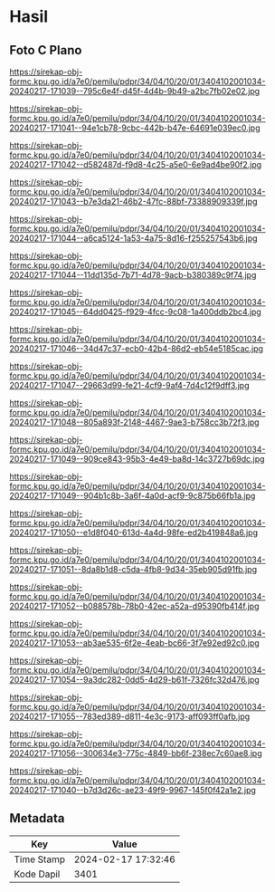 # Hasil

## Foto C Plano

https://sirekap-obj-formc.kpu.go.id/a7e0/pemilu/pdpr/34/04/10/20/01/3404102001034-20240217-171039--795c6e4f-d45f-4d4b-9b49-a2bc7fb02e02.jpg

https://sirekap-obj-formc.kpu.go.id/a7e0/pemilu/pdpr/34/04/10/20/01/3404102001034-20240217-171041--94e1cb78-9cbc-442b-b47e-64691e039ec0.jpg

https://sirekap-obj-formc.kpu.go.id/a7e0/pemilu/pdpr/34/04/10/20/01/3404102001034-20240217-171042--d582487d-f9d8-4c25-a5e0-6e9ad4be90f2.jpg

https://sirekap-obj-formc.kpu.go.id/a7e0/pemilu/pdpr/34/04/10/20/01/3404102001034-20240217-171043--b7e3da21-46b2-47fc-88bf-73388909339f.jpg

https://sirekap-obj-formc.kpu.go.id/a7e0/pemilu/pdpr/34/04/10/20/01/3404102001034-20240217-171044--a6ca5124-1a53-4a75-8d16-f255257543b6.jpg

https://sirekap-obj-formc.kpu.go.id/a7e0/pemilu/pdpr/34/04/10/20/01/3404102001034-20240217-171044--11dd135d-7b71-4d78-9acb-b380389c9f74.jpg

https://sirekap-obj-formc.kpu.go.id/a7e0/pemilu/pdpr/34/04/10/20/01/3404102001034-20240217-171045--64dd0425-f929-4fcc-9c08-1a400ddb2bc4.jpg

https://sirekap-obj-formc.kpu.go.id/a7e0/pemilu/pdpr/34/04/10/20/01/3404102001034-20240217-171046--34d47c37-ecb0-42b4-86d2-eb54e5185cac.jpg

https://sirekap-obj-formc.kpu.go.id/a7e0/pemilu/pdpr/34/04/10/20/01/3404102001034-20240217-171047--29663d99-fe21-4cf9-9af4-7d4c12f9dff3.jpg

https://sirekap-obj-formc.kpu.go.id/a7e0/pemilu/pdpr/34/04/10/20/01/3404102001034-20240217-171048--805a893f-2148-4467-9ae3-b758cc3b72f3.jpg

https://sirekap-obj-formc.kpu.go.id/a7e0/pemilu/pdpr/34/04/10/20/01/3404102001034-20240217-171049--909ce843-95b3-4e49-ba8d-14c3727b69dc.jpg

https://sirekap-obj-formc.kpu.go.id/a7e0/pemilu/pdpr/34/04/10/20/01/3404102001034-20240217-171049--904b1c8b-3a6f-4a0d-acf9-9c875b66fb1a.jpg

https://sirekap-obj-formc.kpu.go.id/a7e0/pemilu/pdpr/34/04/10/20/01/3404102001034-20240217-171050--e1d8f040-613d-4a4d-98fe-ed2b419848a6.jpg

https://sirekap-obj-formc.kpu.go.id/a7e0/pemilu/pdpr/34/04/10/20/01/3404102001034-20240217-171051--8da8b1d8-c5da-4fb8-9d34-35eb905d91fb.jpg

https://sirekap-obj-formc.kpu.go.id/a7e0/pemilu/pdpr/34/04/10/20/01/3404102001034-20240217-171052--b088578b-78b0-42ec-a52a-d95390fb414f.jpg

https://sirekap-obj-formc.kpu.go.id/a7e0/pemilu/pdpr/34/04/10/20/01/3404102001034-20240217-171053--ab3ae535-6f2e-4eab-bc66-3f7e92ed92c0.jpg

https://sirekap-obj-formc.kpu.go.id/a7e0/pemilu/pdpr/34/04/10/20/01/3404102001034-20240217-171054--9a3dc282-0dd5-4d29-b61f-7326fc32d476.jpg

https://sirekap-obj-formc.kpu.go.id/a7e0/pemilu/pdpr/34/04/10/20/01/3404102001034-20240217-171055--783ed389-d811-4e3c-9173-aff093ff0afb.jpg

https://sirekap-obj-formc.kpu.go.id/a7e0/pemilu/pdpr/34/04/10/20/01/3404102001034-20240217-171056--300634e3-775c-4849-bb6f-238ec7c60ae8.jpg

https://sirekap-obj-formc.kpu.go.id/a7e0/pemilu/pdpr/34/04/10/20/01/3404102001034-20240217-171040--b7d3d26c-ae23-49f9-9967-145f0f42a1e2.jpg


## Metadata

| Key        | Value               |
| ---------- | ------------------- |
| Time Stamp | 2024-02-17 17:32:46 |
| Kode Dapil | 3401                |




